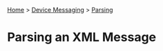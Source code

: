 [Home](../../Index.md) > [Device Messaging](../Index.md) > [Parsing](Index.md)

# Parsing an XML Message